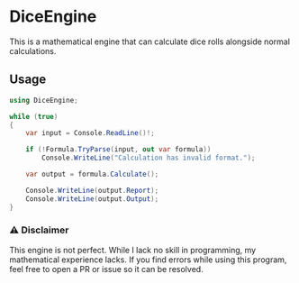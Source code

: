 # DiceEngine

This is a mathematical engine that can calculate dice rolls alongside normal calculations.

## Usage

```cs
using DiceEngine;

while (true)
{
    var input = Console.ReadLine()!;

    if (!Formula.TryParse(input, out var formula))
        Console.WriteLine("Calculation has invalid format.");

    var output = formula.Calculate();

    Console.WriteLine(output.Report);
    Console.WriteLine(output.Output);
}
```

### ⚠️ Disclaimer

This engine is not perfect. While I lack no skill in programming, my mathematical experience lacks. If you find errors while using this program, feel free to open a PR or issue so it can be resolved. 
